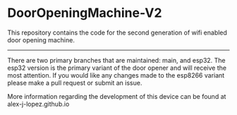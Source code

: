 # DoorOpeningMachine-V2
<p>This repository contains the code for the second generation of wifi enabled door opening machine.</p><hr>
<p>There are two primary branches that are maintained: main, and esp32. The esp32 version is the primary variant of the door opener 
  and will receive the most attention. If you would like any changes made to the esp8266 variant please make a pull request or submit an issue.</p>
<p>More information regarding the development of this device can be found at <a target="_blank">alex-j-lopez.github.io</a></p>
